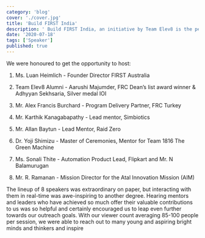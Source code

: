 ```yaml
---
category: 'blog'
cover: './cover.jpg'
title: 'Build FIRST India'
description: ' Build FIRST India, an initiative by Team Elev8 is the perfect example of how lockdown can be productively spent. This week-long series was an incredibly holistic experience for our entire team'
date: '2020-07-18'
tags: ['Speaker']
published: true
---
```

We were honoured to get the opportunity to host:

1. Ms. Luan Heimlich - Founder Director FIRST Australia

2. Team Elev8 Alumni - Aarushi Majumder, FRC Dean’s list award winner & Adhyyan Sekhsaria, Silver medal IOI

3. Mr. Alex Francis Burchard - Program Delivery Partner, FRC Turkey

4. Mr. Karthik Kanagabapathy - Lead mentor, Simbiotics

5. Mr. Allan Baytun - Lead Mentor, Raid Zero

6. Dr. Yoji Shimizu - Master of Ceremonies, Mentor for Team 1816 The Green Machine 

7. Ms. Sonali Thite - Automation Product Lead, Flipkart and Mr. N Balamurugan

8. Mr. R. Ramanan - Mission Director for the Atal Innovation Mission (AIM) 

The lineup of 8 speakers was extraordinary on paper, but interacting with them in real-time was awe-inspiring to another degree. Hearing mentors and leaders who have achieved so much offer their valuable contributions to us was so helpful and certainly encouraged us to leap even further towards our outreach goals. With our viewer count averaging 85-100 people per session, we were able to reach out to many young and aspiring bright minds and thinkers and inspire 
